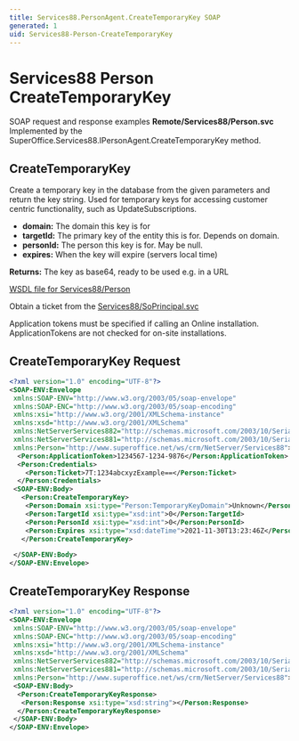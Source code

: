 ```yaml
---
title: Services88.PersonAgent.CreateTemporaryKey SOAP
generated: 1
uid: Services88-Person-CreateTemporaryKey
---
```


# Services88 Person CreateTemporaryKey

SOAP request and response examples **Remote/Services88/Person.svc**
Implemented by the <see cref="M:SuperOffice.Services88.IPersonAgent.CreateTemporaryKey">SuperOffice.Services88.IPersonAgent.CreateTemporaryKey</see> method.

## CreateTemporaryKey

Create a temporary key in the database from the given parameters and return the key string. Used for temporary keys for accessing customer centric functionality, such as UpdateSubscriptions.

* **domain:** The domain this key is for
* **targetId:** The primary key of the entity this is for. Depends on domain.
* **personId:** The person this key is for. May be null.
* **expires:** When the key will expire (servers local time)

**Returns:** The key as base64, ready to be used e.g. in a URL


[WSDL file for Services88/Person](../Services88-Person.md)

Obtain a ticket from the [Services88/SoPrincipal.svc](../SoPrincipal/index.md)

Application tokens must be specified if calling an Online installation. ApplicationTokens are not checked for on-site installations.

## CreateTemporaryKey Request

```xml
<?xml version="1.0" encoding="UTF-8"?>
<SOAP-ENV:Envelope
 xmlns:SOAP-ENV="http://www.w3.org/2003/05/soap-envelope"
 xmlns:SOAP-ENC="http://www.w3.org/2003/05/soap-encoding"
 xmlns:xsi="http://www.w3.org/2001/XMLSchema-instance"
 xmlns:xsd="http://www.w3.org/2001/XMLSchema"
 xmlns:NetServerServices882="http://schemas.microsoft.com/2003/10/Serialization/Arrays"
 xmlns:NetServerServices881="http://schemas.microsoft.com/2003/10/Serialization/"
 xmlns:Person="http://www.superoffice.net/ws/crm/NetServer/Services88">
  <Person:ApplicationToken>1234567-1234-9876</Person:ApplicationToken>
  <Person:Credentials>
    <Person:Ticket>7T:1234abcxyzExample==</Person:Ticket>
  </Person:Credentials>
 <SOAP-ENV:Body>
   <Person:CreateTemporaryKey>
    <Person:Domain xsi:type="Person:TemporaryKeyDomain">Unknown</Person:Domain>
    <Person:TargetId xsi:type="xsd:int">0</Person:TargetId>
    <Person:PersonId xsi:type="xsd:int">0</Person:PersonId>
    <Person:Expires xsi:type="xsd:dateTime">2021-11-30T13:23:46Z</Person:Expires>
   </Person:CreateTemporaryKey>

 </SOAP-ENV:Body>
</SOAP-ENV:Envelope>

```


## CreateTemporaryKey Response

```xml
<?xml version="1.0" encoding="UTF-8"?>
<SOAP-ENV:Envelope
 xmlns:SOAP-ENV="http://www.w3.org/2003/05/soap-envelope"
 xmlns:SOAP-ENC="http://www.w3.org/2003/05/soap-encoding"
 xmlns:xsi="http://www.w3.org/2001/XMLSchema-instance"
 xmlns:xsd="http://www.w3.org/2001/XMLSchema"
 xmlns:NetServerServices882="http://schemas.microsoft.com/2003/10/Serialization/Arrays"
 xmlns:NetServerServices881="http://schemas.microsoft.com/2003/10/Serialization/"
 xmlns:Person="http://www.superoffice.net/ws/crm/NetServer/Services88">
 <SOAP-ENV:Body>
  <Person:CreateTemporaryKeyResponse>
   <Person:Response xsi:type="xsd:string"></Person:Response>
  </Person:CreateTemporaryKeyResponse>
 </SOAP-ENV:Body>
</SOAP-ENV:Envelope>

```

